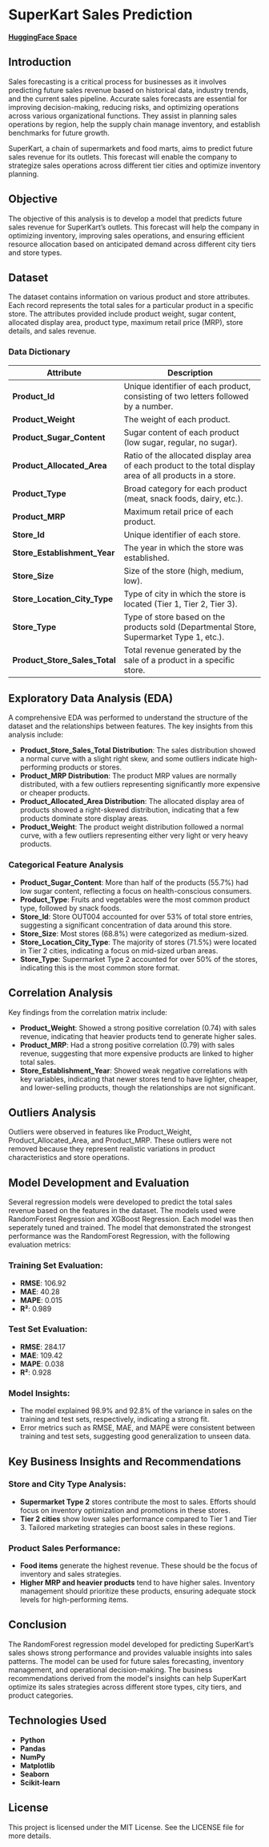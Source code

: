 # SuperKart Sales Prediction

[**HuggingFace Space**](https://huggingface.co/spaces/kenichi1286/superkart)


## Introduction
Sales forecasting is a critical process for businesses as it involves predicting future sales revenue based on historical data, industry trends, and the current sales pipeline. Accurate sales forecasts are essential for improving decision-making, reducing risks, and optimizing operations across various organizational functions. They assist in planning sales operations by region, help the supply chain manage inventory, and establish benchmarks for future growth.

SuperKart, a chain of supermarkets and food marts, aims to predict future sales revenue for its outlets. This forecast will enable the company to strategize sales operations across different tier cities and optimize inventory planning.

## Objective
The objective of this analysis is to develop a model that predicts future sales revenue for SuperKart’s outlets. This forecast will help the company in optimizing inventory, improving sales operations, and ensuring efficient resource allocation based on anticipated demand across different city tiers and store types.

## Dataset
The dataset contains information on various product and store attributes. Each record represents the total sales for a particular product in a specific store. The attributes provided include product weight, sugar content, allocated display area, product type, maximum retail price (MRP), store details, and sales revenue.

### Data Dictionary
| Attribute                   | Description                                                                 |
|-----------------------------|-----------------------------------------------------------------------------|
| **Product_Id**               | Unique identifier of each product, consisting of two letters followed by a number. |
| **Product_Weight**           | The weight of each product.                                                 |
| **Product_Sugar_Content**    | Sugar content of each product (low sugar, regular, no sugar).                |
| **Product_Allocated_Area**   | Ratio of the allocated display area of each product to the total display area of all products in a store. |
| **Product_Type**             | Broad category for each product (meat, snack foods, dairy, etc.).            |
| **Product_MRP**              | Maximum retail price of each product.                                        |
| **Store_Id**                 | Unique identifier of each store.                                             |
| **Store_Establishment_Year** | The year in which the store was established.                                 |
| **Store_Size**               | Size of the store (high, medium, low).                                       |
| **Store_Location_City_Type** | Type of city in which the store is located (Tier 1, Tier 2, Tier 3).         |
| **Store_Type**               | Type of store based on the products sold (Departmental Store, Supermarket Type 1, etc.). |
| **Product_Store_Sales_Total**| Total revenue generated by the sale of a product in a specific store.        |

## Exploratory Data Analysis (EDA)
A comprehensive EDA was performed to understand the structure of the dataset and the relationships between features. The key insights from this analysis include:

- **Product_Store_Sales_Total Distribution**: The sales distribution showed a normal curve with a slight right skew, and some outliers indicate high-performing products or stores.
- **Product_MRP Distribution**: The product MRP values are normally distributed, with a few outliers representing significantly more expensive or cheaper products.
- **Product_Allocated_Area Distribution**: The allocated display area of products showed a right-skewed distribution, indicating that a few products dominate store display areas.
- **Product_Weight**: The product weight distribution followed a normal curve, with a few outliers representing either very light or very heavy products.

### Categorical Feature Analysis
- **Product_Sugar_Content**: More than half of the products (55.7%) had low sugar content, reflecting a focus on health-conscious consumers.
- **Product_Type**: Fruits and vegetables were the most common product type, followed by snack foods.
- **Store_Id**: Store OUT004 accounted for over 53% of total store entries, suggesting a significant concentration of data around this store.
- **Store_Size**: Most stores (68.8%) were categorized as medium-sized.
- **Store_Location_City_Type**: The majority of stores (71.5%) were located in Tier 2 cities, indicating a focus on mid-sized urban areas.
- **Store_Type**: Supermarket Type 2 accounted for over 50% of the stores, indicating this is the most common store format.

## Correlation Analysis
Key findings from the correlation matrix include:
- **Product_Weight**: Showed a strong positive correlation (0.74) with sales revenue, indicating that heavier products tend to generate higher sales.
- **Product_MRP**: Had a strong positive correlation (0.79) with sales revenue, suggesting that more expensive products are linked to higher total sales.
- **Store_Establishment_Year**: Showed weak negative correlations with key variables, indicating that newer stores tend to have lighter, cheaper, and lower-selling products, though the relationships are not significant.

## Outliers Analysis
Outliers were observed in features like Product_Weight, Product_Allocated_Area, and Product_MRP. These outliers were not removed because they represent realistic variations in product characteristics and store operations.

## Model Development and Evaluation
Several regression models were developed to predict the total sales revenue based on the features in the dataset. The models used were RandomForest Regression and XGBoost Regression. Each model was then seperately tuned and trained. The model that demonstrated the strongest performance was the RandomForest Regression, with the following evaluation metrics:

### Training Set Evaluation:
- **RMSE**: 106.92
- **MAE**: 40.28
- **MAPE**: 0.015
- **R²**: 0.989

### Test Set Evaluation:
- **RMSE**: 284.17
- **MAE**: 109.42
- **MAPE**: 0.038
- **R²**: 0.928

### Model Insights:
- The model explained 98.9% and 92.8% of the variance in sales on the training and test sets, respectively, indicating a strong fit.
- Error metrics such as RMSE, MAE, and MAPE were consistent between training and test sets, suggesting good generalization to unseen data.

## Key Business Insights and Recommendations
### Store and City Type Analysis:
- **Supermarket Type 2** stores contribute the most to sales. Efforts should focus on inventory optimization and promotions in these stores.
- **Tier 2 cities** show lower sales performance compared to Tier 1 and Tier 3. Tailored marketing strategies can boost sales in these regions.

### Product Sales Performance:
- **Food items** generate the highest revenue. These should be the focus of inventory and sales strategies.
- **Higher MRP and heavier products** tend to have higher sales. Inventory management should prioritize these products, ensuring adequate stock levels for high-performing items.

## Conclusion
The RandomForest regression model developed for predicting SuperKart’s sales shows strong performance and provides valuable insights into sales patterns. The model can be used for future sales forecasting, inventory management, and operational decision-making. The business recommendations derived from the model's insights can help SuperKart optimize its sales strategies across different store types, city tiers, and product categories.

## Technologies Used
- **Python**
- **Pandas**
- **NumPy**
- **Matplotlib**
- **Seaborn**
- **Scikit-learn**

## License
This project is licensed under the MIT License. See the LICENSE file for more details.
